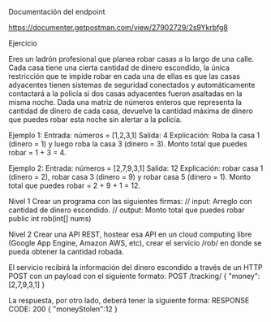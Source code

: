 Documentación del endpoint

https://documenter.getpostman.com/view/27902729/2s9Ykrbfg8

Ejercicio

Eres un ladrón profesional que planea robar casas a lo largo de una calle. Cada
casa tiene una cierta cantidad de dinero escondido, la única restricción que te
impide robar en cada una de ellas es que las casas adyacentes tienen sistemas de
seguridad conectados y automáticamente contactará a la policía si dos casas
adyacentes fueron asaltadas en la misma noche.
Dada una matriz de números enteros que representa la cantidad de dinero de
cada casa, devuelve la cantidad máxima de dinero que puedes robar esta noche
sin alertar a la policía.

Ejemplo 1:
Entrada: números = [1,2,3,1]
Salida: 4
Explicación: Roba la casa 1 (dinero = 1) y luego roba la casa 3 (dinero = 3).
Monto total que puedes robar = 1 + 3 = 4.

Ejemplo 2:
Entrada: números = [2,7,9,3,1]
Salida: 12
Explicación: robar casa 1 (dinero = 2), robar casa 3 (dinero = 9) y robar casa 5
(dinero = 1).
Monto total que puedes robar = 2 + 9 + 1 = 12.


Nivel 1
Crear un programa con las siguientes firmas:
// input: Arreglo con cantidad de dinero escondido.
// output: Monto total que puedes robar
public int rob(int[] nums)


Nivel 2
Crear una API REST, hostear esa API en un cloud computing libre (Google App Engine,
Amazon AWS, etc), crear el servicio /rob/ en donde se pueda obtener la cantidad
robada.

El servicio recibirá la información del dinero escondido a través de un HTTP POST con
un payload con el siguiente formato:
POST
/tracking/
{
"money": [2,7,9,3,1]
}

La respuesta, por otro lado, deberá tener la siguiente forma:
RESPONSE CODE: 200
{
"moneyStolen":12
}



